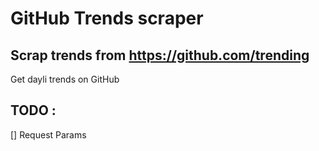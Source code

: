 # GitHub Trends scraper

## Scrap trends from https://github.com/trending

Get dayli trends on GitHub

## TODO :

[] Request Params
